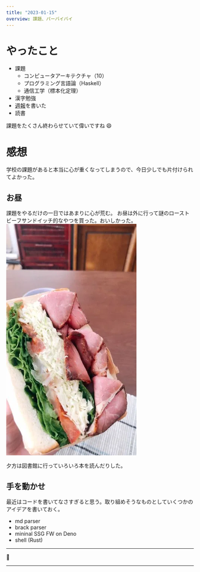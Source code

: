 ```yaml
---
title: "2023-01-15"
overview: 課題、パーバイバイ
---
```


# やったこと

- 課題
  - コンピュータアーキテクチャ（10）
  - プログラミング言語論（Haskell）
  - 通信工学（標本化定理）
- 漢字勉強
- [週報](/weekly/2023/01/2023-01-15_2nd.md)を書いた
- 読書

課題をたくさん終わらせていて偉いですね :smile:

# 感想

学校の課題があると本当に心が重くなってしまうので、今日少しでも片付けられてよかった。

## お昼

課題をやるだけの一日ではあまりに心が荒む。
お昼は外に行って謎のローストビーフサンドイッチ的なやつを買った。おいしかった。
![昼ごはん](meal.webp)

夕方は図書館に行っていろいろ本を読んだりした。

## 手を動かせ

最近はコードを書いてなさすぎると思う。取り組めそうなものとしていくつかのアイデアを書いておく。

- md parser
- brack parser
- mininal SSG FW on Deno
- shell (Rust)

---

:ox:

---
